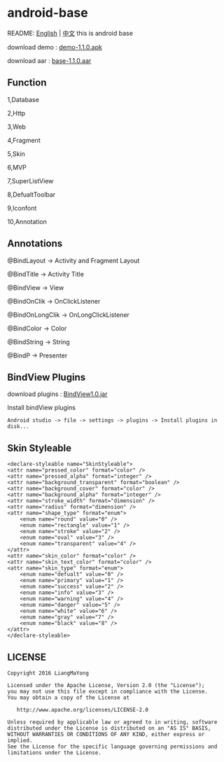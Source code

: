 ﻿# android-base
README: [English](https://github.com/LiangMaYong/android-base/blob/master/README.md) | [中文](https://github.com/LiangMaYong/android-base/blob/master/README_ZH.md)
this is android base

download demo : [demo-1.1.0.apk](https://raw.githubusercontent.com/LiangMaYong/android-base/master/release/apk/demo-1.1.0.apk)

download aar : [base-1.1.0.aar](https://raw.githubusercontent.com/LiangMaYong/android-base/master/release/1.1.0/base-1.1.0.aar)

## Function
1,Database

2,Http

3,Web

4,Fragment

5,Skin

6,MVP

7,SuperListView

8,DefualtToolbar

9,Iconfont

10,Annotation

## Annotations

@BindLayout -> Activity and Fragment Layout

@BindTitle -> Activity Title

@BindView -> View

@BindOnClik -> OnClickListener

@BindOnLongClik -> OnLongClickListener

@BindColor -> Color

@BindString -> String

@BindP -> Presenter

## BindView Plugins

download plugins : [BindView1.0.jar](https://raw.githubusercontent.com/LiangMaYong/android-base/master/plugins/BindView1.0.jar)

Install bindView plugins
```
Android studio -> file -> settings -> plugins -> Install plugins in disk...
```

## Skin Styleable
```
<declare-styleable name="SkinStyleable">
<attr name="pressed_color" format="color" />
<attr name="pressed_alpha" format="integer" />
<attr name="background_transparent" format="boolean" />
<attr name="background_cover" format="color" />
<attr name="background_alpha" format="integer" />
<attr name="stroke_width" format="dimension" />
<attr name="radius" format="dimension" />
<attr name="shape_type" format="enum">
    <enum name="round" value="0" />
    <enum name="rectangle" value="1" />
    <enum name="stroke" value="2" />
    <enum name="oval" value="3" />
    <enum name="transparent" value="4" />
</attr>
<attr name="skin_color" format="color" />
<attr name="skin_text_color" format="color" />
<attr name="skin_type" format="enum">
    <enum name="defualt" value="0" />
    <enum name="primary" value="1" />
    <enum name="success" value="2" />
    <enum name="info" value="3" />
    <enum name="warning" value="4" />
    <enum name="danger" value="5" />
    <enum name="white" value="6" />
    <enum name="gray" value="7" />
    <enum name="black" value="8" />
</attr>
</declare-styleable>
```

## LICENSE
```
Copyright 2016 LiangMaYong

Licensed under the Apache License, Version 2.0 (the "License");
you may not use this file except in compliance with the License.
You may obtain a copy of the License at

   http://www.apache.org/licenses/LICENSE-2.0

Unless required by applicable law or agreed to in writing, software
distributed under the License is distributed on an "AS IS" BASIS,
WITHOUT WARRANTIES OR CONDITIONS OF ANY KIND, either express or implied.
See the License for the specific language governing permissions and
limitations under the License.
```
